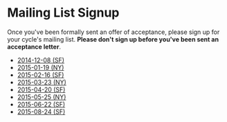 # Mailing List Signup

Once you've been formally sent an offer of acceptance, please sign up
for your cycle's mailing list. **Please don't sign up before you've
been sent an acceptance letter**.

* [2014-12-08 (SF)][2014-12-08-sf]
* [2015-01-19 (NY)][2015-01-19-ny]
* [2015-02-16 (SF)][sf-2015-02-16]
* [2015-03-23 (NY)][2015-03-23-ny]
* [2015-04-20 (SF)][2015-04-20-sf]
* [2015-05-25 (NY)][2015-05-25-ny]
* [2015-06-22 (SF)][2015-06-22-sf]
* [2015-08-24 (SF)][2015-08-24-sf]


[2014-12-08-sf]: https://groups.google.com/forum/?hl=en#!forum/aa-2014-12-08-sf
[sf-2015-02-16]: https://groups.google.com/forum/?hl=en#!forum/aa-sf-2015-02-16
[2015-01-19-ny]: https://groups.google.com/forum/?hl=en#!forum/aa-2015-01-19-ny
[2015-03-23-ny]: https://groups.google.com/a/appacademy.io/forum/#!forum/2015-03-23-ny
[2015-04-20-sf]: https://groups.google.com/a/appacademy.io/forum/#!forum/2015-04-20-sf
[2015-05-25-ny]: https://groups.google.com/a/appacademy.io/forum/#!forum/2015-05-25-ny
[2015-06-22-sf]: https://groups.google.com/a/appacademy.io/forum/#!forum/2015-06-22-sf
[2015-08-24-sf]: https://groups.google.com/a/appacademy.io/forum/#!forum/2015-08-24-sf
